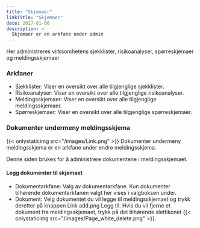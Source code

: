 ```yaml
---
title: "Skjemaer"
linkTitle: "Skjemaer"
date: 2017-01-06
description: >
  Skjemaer er en arkfane under admin
---
```

Her administreres virksomhetens sjekklister, risikoanalyser, spørreskjemaer og meldingsskjemaer

### Arkfaner

- Sjekklister: Viser en oversikt over alle tilgjenglige sjekklister.
- Risikoanalyser: Viser en oversikt over alle tilgjenglige risikoanalyser.
- Meldingsskjemaer: Viser en oversikt over alle tilgjenglige meldingsskjemaer.
- Spørreskjemaer: Viser en oversikt over alle tilgjenglige spørreskjemaer.

### Dokumenter undermeny meldingsskjema
{{< onlystaticimg src="/images/Link.png" >}} Dokumenter undermeny meldingsskjema er en arkfane under endre meldingsskjema.

Denne siden brukes for å administrere dokumentene i meldingsskjemaet.

#### Legg dokumenter til skjemaet

- Dokumentarkfane: Valg av dokumentarkfane. Kun dokumenter tilhørende dokumentarkfanen valgt her vises i valgboksen under.
- Dokument: Velg dokumentet du vil legge til meldingsskjemaet og trykk deretter på knappen Link add.png Legg til. Hvis du vil fjerne et dokument fra meldingsskjemaet, trykk på det tilhørende slettikonet {{< onlystaticimg src="/images/Page_white_delete.png" >}}.
